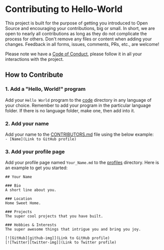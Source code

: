 # Contributing to Hello-World
This project is built for the purpose of getting you introduced to Open Source and encouraging your contributions, 
big or small. In short, we are open to nearly all contributions as long as they do not complicate the process for others. 
Don't remove any files or content when adding your changes. 
Feedback in all forms, issues, comments, PRs, etc., are welcome!  

Please note we have a [Code of Conduct](CODE_OF_CONDUCT.md), please follow it in all your interactions with the project.


## How to Contribute

### 1. Add a "Hello, World!" program
Add your `Hello World` program to the [code](code) directory in any language of your choice. 
Remember to add your program in the particular language folder. 
If there is no language folder, make one, then add into it.

### 2. Add your name 
Add your name to the [CONTRIBUTORS.md](CONTRIBUTORS.md) file using the below example:  
`- [Name](Link to GitHub profile)`

### 3. Add your profile page
Add your profile page named `Your_Name.md` to the [profiles](profiles) directory. Here is an example to get you started:  
```
## Your Name

### Bio
A short line about you. 

### Location
Home Sweet Home.

### Projects
The super cool projects that you have built. 

### Hobbies & Interests
The super awesome things that intrigue you and bring you joy.

[![GitHub][github-img]](Link to GitHub profile) 
[![Twitter][twitter-img]](Link to Twitter profile)  
```